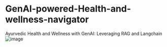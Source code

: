 # GenAI-powered-Health-and-wellness-navigator
Ayurvedic Health and Wellness with GenAI: Leveraging RAG and Langchain
![image](https://github.com/AdithMurari/GenAI-powered-Health-and-wellness-navigator/assets/140071841/8656dc35-8b3e-48d0-b756-98ecb06d5dbf)

